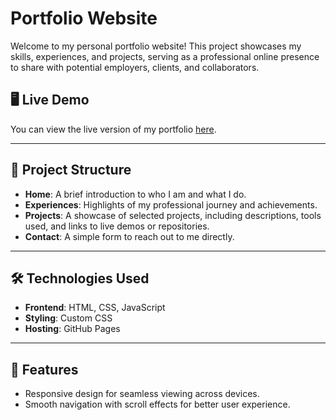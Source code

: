 # Portfolio Website

Welcome to my personal portfolio website! This project showcases my skills, experiences, and projects, serving as a professional online presence to share with potential employers, clients, and collaborators.

## 🖥️ Live Demo

You can view the live version of my portfolio [here](#add-link-to-your-live-site).

---

## 📂 Project Structure

- **Home**: A brief introduction to who I am and what I do.
- **Experiences**: Highlights of my professional journey and achievements.
- **Projects**: A showcase of selected projects, including descriptions, tools used, and links to live demos or repositories.
- **Contact**: A simple form to reach out to me directly.

---

## 🛠️ Technologies Used

- **Frontend**: HTML, CSS, JavaScript
- **Styling**: Custom CSS
- **Hosting**: GitHub Pages

---

## 🚀 Features

- Responsive design for seamless viewing across devices.
- Smooth navigation with scroll effects for better user experience.
